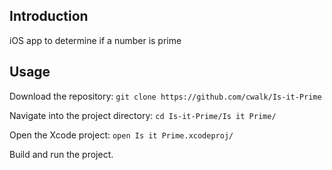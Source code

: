 ## Introduction

iOS app to determine if a number is prime

## Usage

Download the repository: `git clone https://github.com/cwalk/Is-it-Prime`

Navigate into the project directory: `cd Is-it-Prime/Is it Prime/`

Open the Xcode project: `open Is it Prime.xcodeproj/`

Build and run the project.
